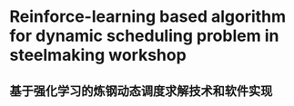 # Reinforce-learning based algorithm for dynamic scheduling problem in steelmaking workshop
基于强化学习的炼钢动态调度求解技术和软件实现
------
